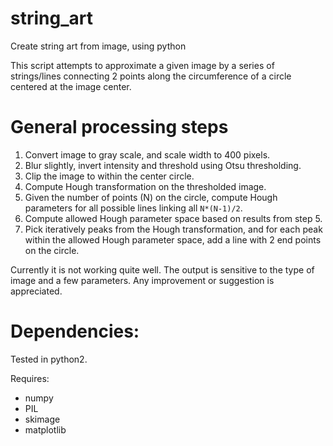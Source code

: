 # string_art

Create string art from image, using python

This script attempts to approximate a given image by a series of strings/lines
connecting 2 points along the circumference of a circle centered at the image
center.

# General processing steps

1. Convert image to gray scale, and scale width to 400 pixels.
2. Blur slightly, invert intensity and threshold using Otsu thresholding.
3. Clip the image to within the center circle.
4. Compute Hough transformation on the thresholded image.
5. Given the number of points (N) on the circle, compute Hough parameters for all possible lines linking all `N*(N-1)/2`.
6. Compute allowed Hough parameter space based on results from step 5.
7. Pick iteratively peaks from the Hough transformation, and for each peak within
the allowed Hough parameter space, add a line with 2 end points on the circle.


Currently it is not working quite well. The output is sensitive to the type
of image and a few parameters. Any improvement or suggestion is appreciated.




# Dependencies:

Tested in python2.

Requires:

* numpy
* PIL
* skimage
* matplotlib



